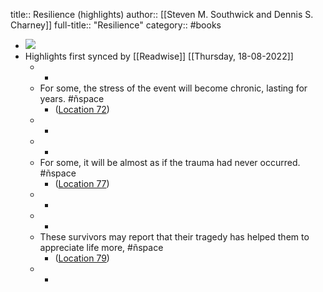 title:: Resilience (highlights)
author:: [[Steven M. Southwick and Dennis S. Charney]]
full-title:: "Resilience"
category:: #books

- ![](https://images-na.ssl-images-amazon.com/images/I/41C6ZPKHPwL._SL200_.jpg)
- Highlights first synced by [[Readwise]] [[Thursday, 18-08-2022]]
	- -
	- For some, the stress of the event will become chronic, lasting for years. #ñspace
		- ([Location 72](https://readwise.io/to_kindle?action=open&asin=B009GEY7WI&location=72))
	- -
	- -
	- For some, it will be almost as if the trauma had never occurred. #ñspace
		- ([Location 77](https://readwise.io/to_kindle?action=open&asin=B009GEY7WI&location=77))
	- -
	- -
	- These survivors may report that their tragedy has helped them to appreciate life more, #ñspace
		- ([Location 79](https://readwise.io/to_kindle?action=open&asin=B009GEY7WI&location=79))
	- -
